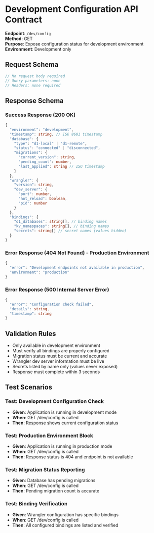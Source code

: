 # Development Configuration API Contract

**Endpoint**: `/dev/config`  
**Method**: GET  
**Purpose**: Expose configuration status for development environment
**Environment**: Development only

## Request Schema

```typescript
// No request body required
// Query parameters: none
// Headers: none required
```

## Response Schema

### Success Response (200 OK)
```typescript
{
  "environment": "development",
  "timestamp": string, // ISO 8601 timestamp
  "database": {
    "type": "d1-local" | "d1-remote",
    "status": "connected" | "disconnected",
    "migrations": {
      "current_version": string,
      "pending_count": number,
      "last_applied": string // ISO timestamp
    }
  },
  "wrangler": {
    "version": string,
    "dev_server": {
      "port": number,
      "hot_reload": boolean,
      "pid": number
    }
  },
  "bindings": {
    "d1_databases": string[], // binding names
    "kv_namespaces": string[], // binding names
    "secrets": string[] // secret names (values hidden)
  }
}
```

### Error Response (404 Not Found) - Production Environment
```typescript
{
  "error": "Development endpoints not available in production",
  "environment": "production"
}
```

### Error Response (500 Internal Server Error)
```typescript
{
  "error": "Configuration check failed",
  "details": string,
  "timestamp": string
}
```

## Validation Rules

- Only available in development environment
- Must verify all bindings are properly configured
- Migration status must be current and accurate
- Wrangler dev server information must be live
- Secrets listed by name only (values never exposed)
- Response must complete within 3 seconds

## Test Scenarios

### Test: Development Configuration Check
- **Given**: Application is running in development mode
- **When**: GET /dev/config is called
- **Then**: Response shows current configuration status

### Test: Production Environment Block
- **Given**: Application is running in production mode
- **When**: GET /dev/config is called
- **Then**: Response status is 404 and endpoint is not available

### Test: Migration Status Reporting
- **Given**: Database has pending migrations
- **When**: GET /dev/config is called
- **Then**: Pending migration count is accurate

### Test: Binding Verification
- **Given**: Wrangler configuration has specific bindings
- **When**: GET /dev/config is called
- **Then**: All configured bindings are listed and verified